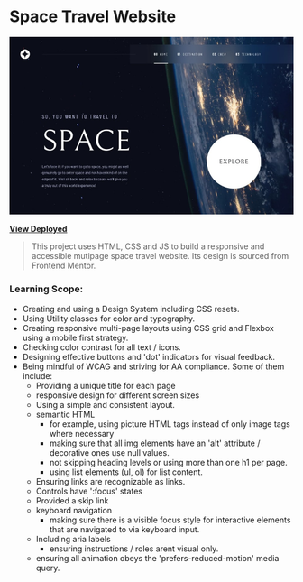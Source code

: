 # Space Travel Website

![1](https://github.com/srasmussen3/SpaceTourism/blob/main/images/SpaceTourismHome.jpeg)

**[View Deployed](https://srasmussen3.github.io/SpaceTourism)**

> This project uses HTML, CSS and JS to build a responsive and accessible mutipage space travel website. Its design is sourced from Frontend Mentor.

### Learning Scope:

- Creating and using a Design System including CSS resets.
- Using Utility classes for color and typography.
- Creating responsive multi-page layouts using CSS grid and Flexbox using a mobile first strategy.
- Checking color contrast for all text / icons.
- Designing effective buttons and 'dot' indicators for visual feedback.
- Being mindful of WCAG and striving for AA compliance. Some of them include:
  - Providing a unique title for each page
  - responsive design for different screen sizes
  - Using a simple and consistent layout.
  - semantic HTML
    - for example, using picture HTML tags instead of only image tags where necessary
    - making sure that all img elements have an 'alt' attribute / decorative ones use null values.
    - not skipping heading levels or using more than one h1 per page.
    - using list elements (ul, ol) for list content.
  - Ensuring links are recognizable as links.
  - Controls have ':focus' states
  - Provided a skip link
  - keyboard navigation
    - making sure there is a visible focus style for interactive elements that are navigated to via keyboard input.
    <!-- - check to see that keyboard focus order matches the visual layout? -->
  - Including aria labels
    - ensuring instructions / roles arent visual only.
  - ensuring all animation obeys the 'prefers-reduced-motion' media query.
